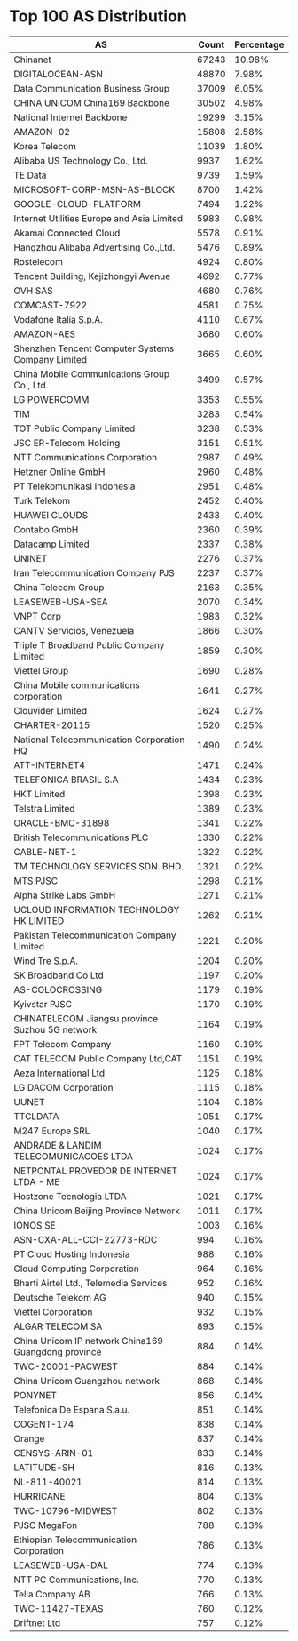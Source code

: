 # Top 100 AS Distribution
| AS | Count | Percentage |
|----|----|----|
| Chinanet | 67243 | 10.98% |
| DIGITALOCEAN-ASN | 48870 | 7.98% |
| Data Communication Business Group | 37009 | 6.05% |
| CHINA UNICOM China169 Backbone | 30502 | 4.98% |
| National Internet Backbone | 19299 | 3.15% |
| AMAZON-02 | 15808 | 2.58% |
| Korea Telecom | 11039 | 1.80% |
| Alibaba US Technology Co., Ltd. | 9937 | 1.62% |
| TE Data | 9739 | 1.59% |
| MICROSOFT-CORP-MSN-AS-BLOCK | 8700 | 1.42% |
| GOOGLE-CLOUD-PLATFORM | 7494 | 1.22% |
| Internet Utilities Europe and Asia Limited | 5983 | 0.98% |
| Akamai Connected Cloud | 5578 | 0.91% |
| Hangzhou Alibaba Advertising Co.,Ltd. | 5476 | 0.89% |
| Rostelecom | 4924 | 0.80% |
| Tencent Building, Kejizhongyi Avenue | 4692 | 0.77% |
| OVH SAS | 4680 | 0.76% |
| COMCAST-7922 | 4581 | 0.75% |
| Vodafone Italia S.p.A. | 4110 | 0.67% |
| AMAZON-AES | 3680 | 0.60% |
| Shenzhen Tencent Computer Systems Company Limited | 3665 | 0.60% |
| China Mobile Communications Group Co., Ltd. | 3499 | 0.57% |
| LG POWERCOMM | 3353 | 0.55% |
| TIM | 3283 | 0.54% |
| TOT Public Company Limited | 3238 | 0.53% |
| JSC ER-Telecom Holding | 3151 | 0.51% |
| NTT Communications Corporation | 2987 | 0.49% |
| Hetzner Online GmbH | 2960 | 0.48% |
| PT Telekomunikasi Indonesia | 2951 | 0.48% |
| Turk Telekom | 2452 | 0.40% |
| HUAWEI CLOUDS | 2433 | 0.40% |
| Contabo GmbH | 2360 | 0.39% |
| Datacamp Limited | 2337 | 0.38% |
| UNINET | 2276 | 0.37% |
| Iran Telecommunication Company PJS | 2237 | 0.37% |
| China Telecom Group | 2163 | 0.35% |
| LEASEWEB-USA-SEA | 2070 | 0.34% |
| VNPT Corp | 1983 | 0.32% |
| CANTV Servicios, Venezuela | 1866 | 0.30% |
| Triple T Broadband Public Company Limited | 1859 | 0.30% |
| Viettel Group | 1690 | 0.28% |
| China Mobile communications corporation | 1641 | 0.27% |
| Clouvider Limited | 1624 | 0.27% |
| CHARTER-20115 | 1520 | 0.25% |
| National Telecommunication Corporation HQ | 1490 | 0.24% |
| ATT-INTERNET4 | 1471 | 0.24% |
| TELEFONICA BRASIL S.A | 1434 | 0.23% |
| HKT Limited | 1398 | 0.23% |
| Telstra Limited | 1389 | 0.23% |
| ORACLE-BMC-31898 | 1341 | 0.22% |
| British Telecommunications PLC | 1330 | 0.22% |
| CABLE-NET-1 | 1322 | 0.22% |
| TM TECHNOLOGY SERVICES SDN. BHD. | 1321 | 0.22% |
| MTS PJSC | 1298 | 0.21% |
| Alpha Strike Labs GmbH | 1271 | 0.21% |
| UCLOUD INFORMATION TECHNOLOGY HK LIMITED | 1262 | 0.21% |
| Pakistan Telecommunication Company Limited | 1221 | 0.20% |
| Wind Tre S.p.A. | 1204 | 0.20% |
| SK Broadband Co Ltd | 1197 | 0.20% |
| AS-COLOCROSSING | 1179 | 0.19% |
| Kyivstar PJSC | 1170 | 0.19% |
| CHINATELECOM Jiangsu province Suzhou 5G network | 1164 | 0.19% |
| FPT Telecom Company | 1160 | 0.19% |
| CAT TELECOM Public Company Ltd,CAT | 1151 | 0.19% |
| Aeza International Ltd | 1125 | 0.18% |
| LG DACOM Corporation | 1115 | 0.18% |
| UUNET | 1104 | 0.18% |
| TTCLDATA | 1051 | 0.17% |
| M247 Europe SRL | 1040 | 0.17% |
| ANDRADE & LANDIM TELECOMUNICACOES LTDA | 1024 | 0.17% |
| NETPONTAL PROVEDOR DE INTERNET LTDA - ME | 1024 | 0.17% |
| Hostzone Tecnologia LTDA | 1021 | 0.17% |
| China Unicom Beijing Province Network | 1011 | 0.17% |
| IONOS SE | 1003 | 0.16% |
| ASN-CXA-ALL-CCI-22773-RDC | 994 | 0.16% |
| PT Cloud Hosting Indonesia | 988 | 0.16% |
| Cloud Computing Corporation | 964 | 0.16% |
| Bharti Airtel Ltd., Telemedia Services | 952 | 0.16% |
| Deutsche Telekom AG | 940 | 0.15% |
| Viettel Corporation | 932 | 0.15% |
| ALGAR TELECOM SA | 893 | 0.15% |
| China Unicom IP network China169 Guangdong province | 884 | 0.14% |
| TWC-20001-PACWEST | 884 | 0.14% |
| China Unicom Guangzhou network | 868 | 0.14% |
| PONYNET | 856 | 0.14% |
| Telefonica De Espana S.a.u. | 851 | 0.14% |
| COGENT-174 | 838 | 0.14% |
| Orange | 837 | 0.14% |
| CENSYS-ARIN-01 | 833 | 0.14% |
| LATITUDE-SH | 816 | 0.13% |
| NL-811-40021 | 814 | 0.13% |
| HURRICANE | 804 | 0.13% |
| TWC-10796-MIDWEST | 802 | 0.13% |
| PJSC MegaFon | 788 | 0.13% |
| Ethiopian Telecommunication Corporation | 786 | 0.13% |
| LEASEWEB-USA-DAL | 774 | 0.13% |
| NTT PC Communications, Inc. | 770 | 0.13% |
| Telia Company AB | 766 | 0.13% |
| TWC-11427-TEXAS | 760 | 0.12% |
| Driftnet Ltd | 757 | 0.12% |
